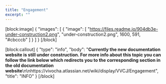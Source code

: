 ```yaml
---
title: "Engagement"
excerpt: ""
---
```

[block:image]
{
  "images": [
    {
      "image": [
        "https://files.readme.io/904db3e-under-construction2.png",
        "under-construction2.png",
        1600,
        591,
        "#cbcccb"
      ]
    }
  ]
}
[/block]

[block:callout]
{
  "type": "info",
  "body": "**Currently the new documentation website is still under construction. For more info about this topic you can follow the link below which redirects you to the corresponding section in the old documentation website**\n\nhttps://vivocha.atlassian.net/wiki/display/VVCJ/Engagement",
  "title": "INFO"
}
[/block]